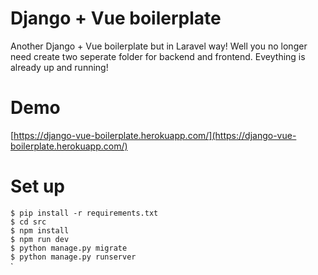 # Django + Vue boilerplate
Another Django + Vue boilerplate but in Laravel way! Well you no longer need create two seperate folder for backend and frontend. Eveything is already up and running!

# Demo
[https://django-vue-boilerplate.herokuapp.com/](https://django-vue-boilerplate.herokuapp.com/)

# Set up
`$ pip install -r requirements.txt`\
`$ cd src`\
`$ npm install`\
`$ npm run dev`\
`$ python manage.py migrate`\
`$ python manage.py runserver`\
`
